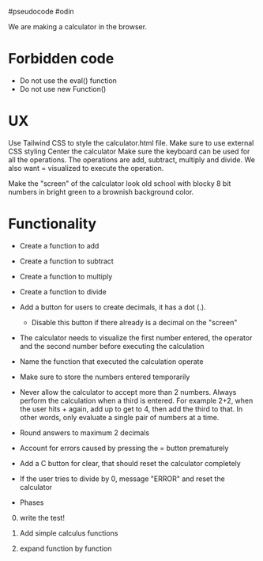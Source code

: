 #pseudocode #odin


We are making a calculator in the browser.
# Forbidden code

- Do not use the eval() function
- Do not use new Function()


# UX

Use Tailwind CSS to style the calculator.html file.
Make sure to use external CSS styling
Center the calculator
Make sure the keyboard can be used for all the operations.
The operations are add, subtract, multiply and divide. We also want = visualized to execute the operation.

Make the "screen" of the calculator look old school with blocky 8 bit numbers in bright green to a brownish background color.

# Functionality
- Create a function to add
- Create a function to subtract
- Create a function to multiply
- Create a function to divide
- Add a button for users to create decimals, it has a dot (.).
	- Disable this button if there already is a decimal on the "screen"


- The calculator needs to visualize the first number entered, the operator and the second number before executing the calculation

- Name the function that executed the calculation operate

- Make sure to store the numbers entered temporarily

- Never allow the calculator to accept more than 2 numbers. Always perform the calculation when a third is entered. For example 2+2, when the user hits + again, add up to get to 4, then add the third to that. In other words, only evaluate a single pair of numbers at a time.

- Round answers to maximum 2 decimals

- Account for errors caused by pressing the = button prematurely

- Add a C button for clear, that should reset the calculator completely
- If the user tries to divide by 0, message "ERROR" and reset the calculator


* Phases

0. write the test! 


1. Add simple calculus functions
2. expand function by function



